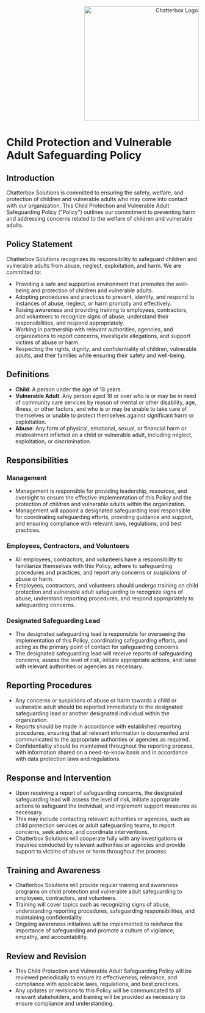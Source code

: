 <div align="right">
  <img src="../images/chatterbox.png" alt="Chatterbox Logo" width="300px">
</div>

# Child Protection and Vulnerable Adult Safeguarding Policy

## Introduction

Chatterbox Solutions is committed to ensuring the safety, welfare, and protection of children and vulnerable adults who may come into contact with our organization. This Child Protection and Vulnerable Adult Safeguarding Policy ("Policy") outlines our commitment to preventing harm and addressing concerns related to the welfare of children and vulnerable adults.

## Policy Statement

Chatterbox Solutions recognizes its responsibility to safeguard children and vulnerable adults from abuse, neglect, exploitation, and harm. We are committed to:

- Providing a safe and supportive environment that promotes the well-being and protection of children and vulnerable adults.
- Adopting procedures and practices to prevent, identify, and respond to instances of abuse, neglect, or harm promptly and effectively.
- Raising awareness and providing training to employees, contractors, and volunteers to recognize signs of abuse, understand their responsibilities, and respond appropriately.
- Working in partnership with relevant authorities, agencies, and organizations to report concerns, investigate allegations, and support victims of abuse or harm.
- Respecting the rights, dignity, and confidentiality of children, vulnerable adults, and their families while ensuring their safety and well-being.

## Definitions

- **Child**: A person under the age of 18 years.
- **Vulnerable Adult**: Any person aged 18 or over who is or may be in need of community care services by reason of mental or other disability, age, illness, or other factors, and who is or may be unable to take care of themselves or unable to protect themselves against significant harm or exploitation.
- **Abuse**: Any form of physical, emotional, sexual, or financial harm or mistreatment inflicted on a child or vulnerable adult, including neglect, exploitation, or discrimination.

## Responsibilities

### Management

- Management is responsible for providing leadership, resources, and oversight to ensure the effective implementation of this Policy and the protection of children and vulnerable adults within the organization.
- Management will appoint a designated safeguarding lead responsible for coordinating safeguarding efforts, providing guidance and support, and ensuring compliance with relevant laws, regulations, and best practices.

### Employees, Contractors, and Volunteers

- All employees, contractors, and volunteers have a responsibility to familiarize themselves with this Policy, adhere to safeguarding procedures and practices, and report any concerns or suspicions of abuse or harm.
- Employees, contractors, and volunteers should undergo training on child protection and vulnerable adult safeguarding to recognize signs of abuse, understand reporting procedures, and respond appropriately to safeguarding concerns.

### Designated Safeguarding Lead

- The designated safeguarding lead is responsible for overseeing the implementation of this Policy, coordinating safeguarding efforts, and acting as the primary point of contact for safeguarding concerns.
- The designated safeguarding lead will receive reports of safeguarding concerns, assess the level of risk, initiate appropriate actions, and liaise with relevant authorities or agencies as necessary.

## Reporting Procedures

- Any concerns or suspicions of abuse or harm towards a child or vulnerable adult should be reported immediately to the designated safeguarding lead or another designated individual within the organization.
- Reports should be made in accordance with established reporting procedures, ensuring that all relevant information is documented and communicated to the appropriate authorities or agencies as required.
- Confidentiality should be maintained throughout the reporting process, with information shared on a need-to-know basis and in accordance with data protection laws and regulations.

## Response and Intervention

- Upon receiving a report of safeguarding concerns, the designated safeguarding lead will assess the level of risk, initiate appropriate actions to safeguard the individual, and implement support measures as necessary.
- This may include contacting relevant authorities or agencies, such as child protection services or adult safeguarding teams, to report concerns, seek advice, and coordinate interventions.
- Chatterbox Solutions will cooperate fully with any investigations or inquiries conducted by relevant authorities or agencies and provide support to victims of abuse or harm throughout the process.

## Training and Awareness

- Chatterbox Solutions will provide regular training and awareness programs on child protection and vulnerable adult safeguarding to employees, contractors, and volunteers.
- Training will cover topics such as recognizing signs of abuse, understanding reporting procedures, safeguarding responsibilities, and maintaining confidentiality.
- Ongoing awareness initiatives will be implemented to reinforce the importance of safeguarding and promote a culture of vigilance, empathy, and accountability.

## Review and Revision

- This Child Protection and Vulnerable Adult Safeguarding Policy will be reviewed periodically to ensure its effectiveness, relevance, and compliance with applicable laws, regulations, and best practices.
- Any updates or revisions to this Policy will be communicated to all relevant stakeholders, and training will be provided as necessary to ensure compliance and understanding.
